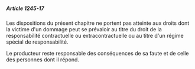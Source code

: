 ##### Article 1245-17

Les dispositions du présent chapitre ne portent pas atteinte aux droits dont la victime d'un dommage peut se prévaloir au titre du droit de la responsabilité contractuelle ou extracontractuelle ou au titre d'un régime spécial de responsabilité.

Le producteur reste responsable des conséquences de sa faute et de celle des personnes dont il répond.

